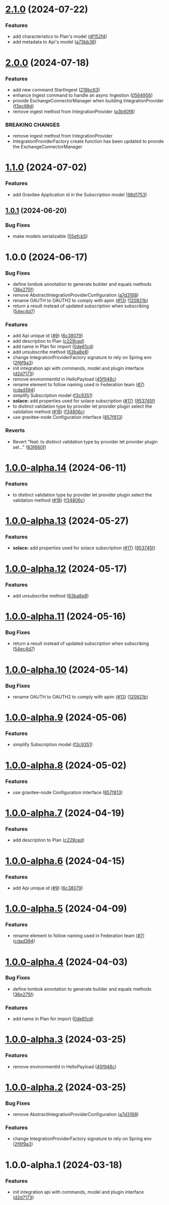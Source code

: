 # [2.1.0](https://github.com/gravitee-io/gravitee-integration-api/compare/2.0.0...2.1.0) (2024-07-22)


### Features

* add characteristics to Plan's model ([df152f4](https://github.com/gravitee-io/gravitee-integration-api/commit/df152f42ef218cb6cdb299dcc9055a8b2b100e80))
* add metadata to Api's model ([a73bb36](https://github.com/gravitee-io/gravitee-integration-api/commit/a73bb36581f958e6f290c72cb0f590dd7776e6a5))

# [2.0.0](https://github.com/gravitee-io/gravitee-integration-api/compare/1.1.0...2.0.0) (2024-07-18)


### Features

* add new command StartIngest ([218bc63](https://github.com/gravitee-io/gravitee-integration-api/commit/218bc63720ae7eacd116894f60971d2370e9aed3))
* enhance Ingest command to handle an async Ingestion ([0564956](https://github.com/gravitee-io/gravitee-integration-api/commit/05649569b0bb753f1eef8a30df2aadca7521d6da))
* provide ExchangeConnectorManager when building IntegrationProvider ([f3ec68d](https://github.com/gravitee-io/gravitee-integration-api/commit/f3ec68d7ab3b7cc993ad03fb2209a0c37d64f2c9))
* remove ingest method from IntegrationProvider ([a3b60f8](https://github.com/gravitee-io/gravitee-integration-api/commit/a3b60f8e24ad08bdd6f33d46a1940b444bd3f8e3))


### BREAKING CHANGES

* remove ingest method from IntegrationProvider
* IntegrationProviderFactory create function has been updated to provide
the ExchangeConnectorManager

# [1.1.0](https://github.com/gravitee-io/gravitee-integration-api/compare/1.0.1...1.1.0) (2024-07-02)


### Features

* add Gravitee Application id in the Subscription model ([98d1753](https://github.com/gravitee-io/gravitee-integration-api/commit/98d175322a40cfd99f593e5595b174e191beef46))

## [1.0.1](https://github.com/gravitee-io/gravitee-integration-api/compare/1.0.0...1.0.1) (2024-06-20)


### Bug Fixes

* make models serializable ([55efcb5](https://github.com/gravitee-io/gravitee-integration-api/commit/55efcb55525ba440bd20d6ff5d20fc08aef8c0a4))

# 1.0.0 (2024-06-17)


### Bug Fixes

* define lombok annotation to generate builder and equals methods ([36e275f](https://github.com/gravitee-io/gravitee-integration-api/commit/36e275ffd3cc83589bd21679c5c601c539d4fc0a))
* remove AbstractIntegrationProviderConfiguration ([a7d3168](https://github.com/gravitee-io/gravitee-integration-api/commit/a7d3168650e54dd7126a39faf17e75b7176c5451))
* rename OAUTH to OAUTH2 to comply with apim ([#13](https://github.com/gravitee-io/gravitee-integration-api/issues/13)) ([120921b](https://github.com/gravitee-io/gravitee-integration-api/commit/120921bbd9ca025795456f10b68d831a14b19c75))
* return a result instead of updated subscription when subscribing ([54ec4d7](https://github.com/gravitee-io/gravitee-integration-api/commit/54ec4d74022411e3e0166bf2fe70f8adaee7fc15))


### Features

* add Api unique id ([#9](https://github.com/gravitee-io/gravitee-integration-api/issues/9)) ([6c38079](https://github.com/gravitee-io/gravitee-integration-api/commit/6c38079fe2e2b56b22e3f0780f6bd4a22c4cf314))
* add description to Plan ([c229ced](https://github.com/gravitee-io/gravitee-integration-api/commit/c229ced3510c7fb2f26368b8411fd807a98f26e4))
* add name in Plan for import ([0de61cd](https://github.com/gravitee-io/gravitee-integration-api/commit/0de61cd45ee905f9146112314b9ab26539fcd62e))
* add unsubscribe method ([63ba8e8](https://github.com/gravitee-io/gravitee-integration-api/commit/63ba8e800529d61d214a86f7e14214db3b75ce82))
* change IntegrationProviderFactory signature to rely on Spring env ([2f6f9a3](https://github.com/gravitee-io/gravitee-integration-api/commit/2f6f9a343be796cfa434ba15f6280da81d2382e9))
* init integration api with commands, model and plugin interface ([d2d7173](https://github.com/gravitee-io/gravitee-integration-api/commit/d2d7173ed03d93ca70123a83da630bd78cd2a644))
* remove environmentId in HelloPayload ([45f948c](https://github.com/gravitee-io/gravitee-integration-api/commit/45f948c91b970b0b5b9aea71a9e913821ebac0ea))
* rename element to follow naming used in Federation team ([#7](https://github.com/gravitee-io/gravitee-integration-api/issues/7)) ([cdad394](https://github.com/gravitee-io/gravitee-integration-api/commit/cdad394c5339de39d9e588a9bdd31f8d8e96d4cf))
* simplify Subscription model ([f3c9351](https://github.com/gravitee-io/gravitee-integration-api/commit/f3c935194be4b711eda2b9da91abfeed86321a6a))
* **solace:** add properties used for solace subscription ([#17](https://github.com/gravitee-io/gravitee-integration-api/issues/17)) ([953745f](https://github.com/gravitee-io/gravitee-integration-api/commit/953745f09ef9127d8df9369236853c08f9ab802a))
* to distinct validation type by provider let provider plugin select the validation method ([#18](https://github.com/gravitee-io/gravitee-integration-api/issues/18)) ([f34806c](https://github.com/gravitee-io/gravitee-integration-api/commit/f34806c7a09af7fa018c5693abe9d4f538fcf28e))
* use gravitee-node Configuration interface ([857f813](https://github.com/gravitee-io/gravitee-integration-api/commit/857f813570bb55c278b6ec9c9b64e88ac9eea4b7))


### Reverts

* Revert "feat: to distinct validation type by provider let provider plugin sel…" ([83f660f](https://github.com/gravitee-io/gravitee-integration-api/commit/83f660f76021b875c6997d1f0c7aade9c19c151a))

# [1.0.0-alpha.14](https://github.com/gravitee-io/gravitee-integration-api/compare/1.0.0-alpha.13...1.0.0-alpha.14) (2024-06-11)


### Features

* to distinct validation type by provider let provider plugin select the validation method ([#18](https://github.com/gravitee-io/gravitee-integration-api/issues/18)) ([f34806c](https://github.com/gravitee-io/gravitee-integration-api/commit/f34806c7a09af7fa018c5693abe9d4f538fcf28e))

# [1.0.0-alpha.13](https://github.com/gravitee-io/gravitee-integration-api/compare/1.0.0-alpha.12...1.0.0-alpha.13) (2024-05-27)


### Features

* **solace:** add properties used for solace subscription ([#17](https://github.com/gravitee-io/gravitee-integration-api/issues/17)) ([953745f](https://github.com/gravitee-io/gravitee-integration-api/commit/953745f09ef9127d8df9369236853c08f9ab802a))

# [1.0.0-alpha.12](https://github.com/gravitee-io/gravitee-integration-api/compare/1.0.0-alpha.11...1.0.0-alpha.12) (2024-05-17)


### Features

* add unsubscribe method ([63ba8e8](https://github.com/gravitee-io/gravitee-integration-api/commit/63ba8e800529d61d214a86f7e14214db3b75ce82))

# [1.0.0-alpha.11](https://github.com/gravitee-io/gravitee-integration-api/compare/1.0.0-alpha.10...1.0.0-alpha.11) (2024-05-16)


### Bug Fixes

* return a result instead of updated subscription when subscribing ([54ec4d7](https://github.com/gravitee-io/gravitee-integration-api/commit/54ec4d74022411e3e0166bf2fe70f8adaee7fc15))

# [1.0.0-alpha.10](https://github.com/gravitee-io/gravitee-integration-api/compare/1.0.0-alpha.9...1.0.0-alpha.10) (2024-05-14)


### Bug Fixes

* rename OAUTH to OAUTH2 to comply with apim ([#13](https://github.com/gravitee-io/gravitee-integration-api/issues/13)) ([120921b](https://github.com/gravitee-io/gravitee-integration-api/commit/120921bbd9ca025795456f10b68d831a14b19c75))

# [1.0.0-alpha.9](https://github.com/gravitee-io/gravitee-integration-api/compare/1.0.0-alpha.8...1.0.0-alpha.9) (2024-05-06)


### Features

* simplify Subscription model ([f3c9351](https://github.com/gravitee-io/gravitee-integration-api/commit/f3c935194be4b711eda2b9da91abfeed86321a6a))

# [1.0.0-alpha.8](https://github.com/gravitee-io/gravitee-integration-api/compare/1.0.0-alpha.7...1.0.0-alpha.8) (2024-05-02)


### Features

* use gravitee-node Configuration interface ([857f813](https://github.com/gravitee-io/gravitee-integration-api/commit/857f813570bb55c278b6ec9c9b64e88ac9eea4b7))

# [1.0.0-alpha.7](https://github.com/gravitee-io/gravitee-integration-api/compare/1.0.0-alpha.6...1.0.0-alpha.7) (2024-04-19)


### Features

* add description to Plan ([c229ced](https://github.com/gravitee-io/gravitee-integration-api/commit/c229ced3510c7fb2f26368b8411fd807a98f26e4))

# [1.0.0-alpha.6](https://github.com/gravitee-io/gravitee-integration-api/compare/1.0.0-alpha.5...1.0.0-alpha.6) (2024-04-15)


### Features

* add Api unique id ([#9](https://github.com/gravitee-io/gravitee-integration-api/issues/9)) ([6c38079](https://github.com/gravitee-io/gravitee-integration-api/commit/6c38079fe2e2b56b22e3f0780f6bd4a22c4cf314))

# [1.0.0-alpha.5](https://github.com/gravitee-io/gravitee-integration-api/compare/1.0.0-alpha.4...1.0.0-alpha.5) (2024-04-09)


### Features

* rename element to follow naming used in Federation team ([#7](https://github.com/gravitee-io/gravitee-integration-api/issues/7)) ([cdad394](https://github.com/gravitee-io/gravitee-integration-api/commit/cdad394c5339de39d9e588a9bdd31f8d8e96d4cf))

# [1.0.0-alpha.4](https://github.com/gravitee-io/gravitee-integration-api/compare/1.0.0-alpha.3...1.0.0-alpha.4) (2024-04-03)


### Bug Fixes

* define lombok annotation to generate builder and equals methods ([36e275f](https://github.com/gravitee-io/gravitee-integration-api/commit/36e275ffd3cc83589bd21679c5c601c539d4fc0a))


### Features

* add name in Plan for import ([0de61cd](https://github.com/gravitee-io/gravitee-integration-api/commit/0de61cd45ee905f9146112314b9ab26539fcd62e))

# [1.0.0-alpha.3](https://github.com/gravitee-io/gravitee-integration-api/compare/1.0.0-alpha.2...1.0.0-alpha.3) (2024-03-25)


### Features

* remove environmentId in HelloPayload ([45f948c](https://github.com/gravitee-io/gravitee-integration-api/commit/45f948c91b970b0b5b9aea71a9e913821ebac0ea))

# [1.0.0-alpha.2](https://github.com/gravitee-io/gravitee-integration-api/compare/1.0.0-alpha.1...1.0.0-alpha.2) (2024-03-25)


### Bug Fixes

* remove AbstractIntegrationProviderConfiguration ([a7d3168](https://github.com/gravitee-io/gravitee-integration-api/commit/a7d3168650e54dd7126a39faf17e75b7176c5451))


### Features

* change IntegrationProviderFactory signature to rely on Spring env ([2f6f9a3](https://github.com/gravitee-io/gravitee-integration-api/commit/2f6f9a343be796cfa434ba15f6280da81d2382e9))

# 1.0.0-alpha.1 (2024-03-18)


### Features

* init integration api with commands, model and plugin interface ([d2d7173](https://github.com/gravitee-io/gravitee-integration-api/commit/d2d7173ed03d93ca70123a83da630bd78cd2a644))

